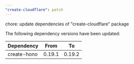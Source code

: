 ```yaml
---
"create-cloudflare": patch
---
```


chore: update dependencies of "create-cloudflare" package

The following dependency versions have been updated:

| Dependency  | From   | To     |
| ----------- | ------ | ------ |
| create-hono | 0.19.1 | 0.19.2 |

